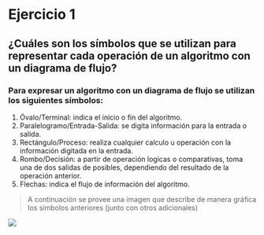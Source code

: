 # Ejercicio 1
## ¿Cuáles son los símbolos que se utilizan para representar cada operación de un algoritmo con un diagrama de flujo?

### Para expresar un algoritmo con un diagrama de flujo se utilizan los siguientes símbolos:

1. Óvalo/Terminal: indica el inicio o fin del algoritmo.
2. Paralelogramo/Entrada-Salida: se digita información para la entrada o salida.
3. Rectángulo/Proceso: realiza cualquier calculo u operación con la información digitada en la entrada.
4. Rombo/Decisión: a partir de operación logicas o comparativas, toma una de dos salidas de posibles, dependiendo del resultado de la operación anterior.
5. Flechas: indica el flujo de información del algoritmo.

> A continuación se provee una imagen que describe de manera gráfica los simbolos anteriores (junto con otros adicionales)

![](https://formacion.intef.es/aulaenabierto/pluginfile.php/4864/mod_book/chapter/5348/Simbolos.jpg)